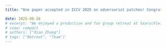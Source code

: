 ```yaml
---
title: "One paper accepted in ICCV 2025 on adversarial patches! Congratulations to Subrat!"

date: 2025-06-26
# excerpt: "We enjoyed a productive and fun group retreat at Saarschleife."
# view: compact
# authors: ["Xiao Zhang"]
# tags: ["Retreat", "Team"]
---
```

